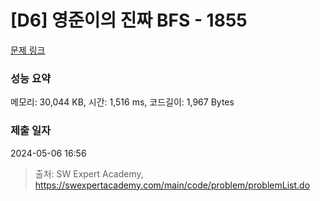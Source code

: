 # [D6] 영준이의 진짜 BFS - 1855 

[문제 링크](https://swexpertacademy.com/main/code/problem/problemDetail.do?contestProbId=AV5LnipaDvwDFAXc) 

### 성능 요약

메모리: 30,044 KB, 시간: 1,516 ms, 코드길이: 1,967 Bytes

### 제출 일자

2024-05-06 16:56



> 출처: SW Expert Academy, https://swexpertacademy.com/main/code/problem/problemList.do
